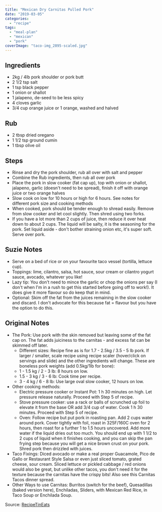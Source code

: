 ```yaml
---
title: "Mexican Dry Carnitas Pulled Pork"
date: "2019-03-05"
categories: 
  - "recipe"
tags: 
  - "meal-plan"
  - "mexican"
  - "pork"
coverImage: "taco-img_2895-scaled.jpg"
---
```


## Ingredients

- 2kg / 4lb pork shoulder or pork butt
- 2 1/2 tsp salt
- 1 tsp black pepper
- 1 onion or shallot
- 1 jalapeno, de-seed to be less spicy
- 4 cloves garlic
- 3/4 cup orange juice or 1 orange, washed and halved

## Rub

- 2 tbsp dried oregano
- 1 1/2 tsp ground cumin
- 1 tbsp olive oil

## Steps

- Rinse and dry the pork shoulder, rub all over with salt and pepper
- Combine the Rub ingredients, then rub all over pork
- Place the pork in slow cooker (fat cap up), top with onion or shallot, jalapeno, garlic (doesn't need to be spread), finish it off with orange juice or two orange halves
- Slow cook on low for 10 hours or high for 6 hours. See notes for different pork size and cooking methods
- When cooked, pork should be tender enough to shread easily. Remove from slow cooker and let cool slightly. Then shred using two forks.
- If you have a lot more than 2 cups of juice, then reduce it over heat down to about 2 cups. The liquid will be salty, it is the seasoning for the pork. Set liquid aside - don't bother straining onion etc, it's super soft. Serve over pork.

## Suzie Notes

- Serve on a bed of rice or on your favourite taco vessel (tortilla, lettuce cup).
- Toppings: lime, cilantro, salsa, hot sauce, sour cream or cilantro yogurt sauce, avocado, whatever you like!
- Lazy tip: You don't need to mince the garlic or chop the onions per say (I don't when I'm in a rush to get this started before going off to work!). It does give it more flavour so do keep that in mind.
- Optional: Skim off the fat from the juices remaining in the slow cooker and discard. I don't advocate for this because fat = flavour but you have the option to do this.

## Original Notes

- The Pork: Use pork with the skin removed but leaving some of the fat cap on. The fat adds juiciness to the carnitas - and excess fat can be skimmed off later.
    - Different sizes: Recipe fine as is for 1.7 - 2.5kg / 3.5 - 5 lb pork. If larger / smaller, scale recipe using recipe scaler (hover/click on servings and slide) and the other ingredients will change. These are boneless pork weights (add 0.5kg/1lb for bone):
    - 1 - 1.5 kg / 2 - 3 lb: 8 hours on low.
    - 1.5 - 3 kg / 3 - 6 lb: Cook time per recipe.
    - 3 - 4 kg / 6 - 8 lb: Use large oval slow cooker, 12 hours on low.
- Other cooking methods:
    - Electric pressure cooker or Instant Pot: 1 h 30 minutes on high. Let pressure release naturally. Proceed with Step 5 of recipe.
    - Stove pressure cooker: use a rack or balls of scrunched up foil to elevate it from the base OR add 3/4 cup of water. Cook 1 h 30 minutes. Proceed with Step 5 of recipe.
    - Oven: Follow recipe but put pork in roasting pan. Add 2 cups water around pork. Cover tightly with foil, roast in 325F/160C oven for 2 hours, then roast for a further 1 to 1.5 hours uncovered. Add more water if the liquid dries out too much. You should end up with 1 1/2 to 2 cups of liquid when it finishes cooking, and you can skip the pan frying step because you will get a nice brown crust on your pork. Shred pork then drizzled with juices.
- Taco Fixings: Diced avocado or make a real proper Guacamole, Pico de Gallo or Restaurant Style Salsa or even just sliced tomato, grated cheese, sour cream. Sliced lettuce or pickled cabbage / red onions would also be great, but unlike other tacos, you don't need it for the texture because the carnitas have the crispy bits! Also see this Carnitas Tacos dinner spread.
- Other Ways to use Carnitas: Burritos (switch for the beef), Quesadillas (baked version here), Enchiladas, Sliders, with Mexican Red Rice, in Taco Soup or Enchilada Soup.

Source: [RecipeTinEats](https://www.recipetineats.com/pork-carnitas-mexican-slow-cooker-pulled-pork/)

